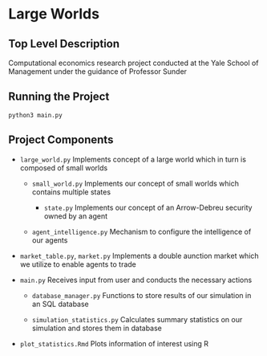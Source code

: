 # Large Worlds

## Top Level Description
Computational economics research project conducted at the Yale School of Management under the guidance of Professor Sunder

## Running the Project
```
python3 main.py
```

## Project Components

* `large_world.py` Implements concept of a large world which in turn is composed of small worlds

  * `small_world.py` Implements our concept of small worlds which contains multiple states

    * `state.py` Implements our concept of an Arrow-Debreu security owned by an agent

  * `agent_intelligence.py` Mechanism to configure the intelligence of our agents

* `market_table.py`, `market.py` Implements a double aunction market which we utilize to enable agents to trade

* `main.py` Receives input from user and conducts the necessary actions

  * `database_manager.py` Functions to store results of our simulation in an SQL database

  * `simulation_statistics.py` Calculates summary statistics on our simulation and stores them in database

* `plot_statistics.Rmd` Plots information of interest using R

